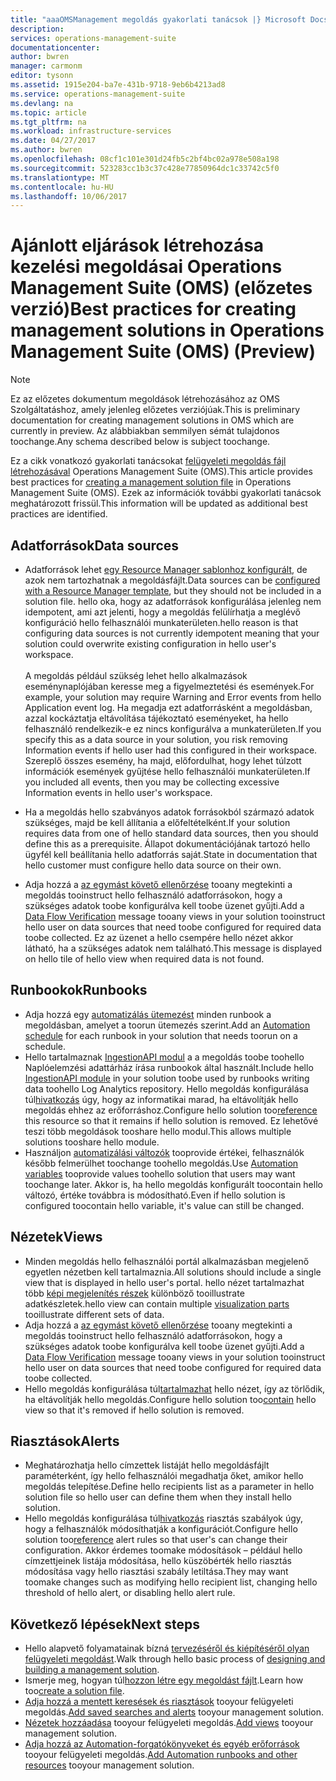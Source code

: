 ```yaml
---
title: "aaaOMSManagement megoldás gyakorlati tanácsok |} Microsoft Docs"
description: 
services: operations-management-suite
documentationcenter: 
author: bwren
manager: carmonm
editor: tysonn
ms.assetid: 1915e204-ba7e-431b-9718-9eb6b4213ad8
ms.service: operations-management-suite
ms.devlang: na
ms.topic: article
ms.tgt_pltfrm: na
ms.workload: infrastructure-services
ms.date: 04/27/2017
ms.author: bwren
ms.openlocfilehash: 08cf1c101e301d24fb5c2bf4bc02a978e508a198
ms.sourcegitcommit: 523283cc1b3c37c428e77850964dc1c33742c5f0
ms.translationtype: MT
ms.contentlocale: hu-HU
ms.lasthandoff: 10/06/2017
---
```

# <a name="best-practices-for-creating-management-solutions-in-operations-management-suite-oms-preview"></a><span data-ttu-id="90fc3-102">Ajánlott eljárások létrehozása kezelési megoldásai Operations Management Suite (OMS) (előzetes verzió)</span><span class="sxs-lookup"><span data-stu-id="90fc3-102">Best practices for creating management solutions in Operations Management Suite (OMS) (Preview)</span></span>
> [!NOTE]
> <span data-ttu-id="90fc3-103">Ez az előzetes dokumentum megoldások létrehozásához az OMS Szolgáltatáshoz, amely jelenleg előzetes verziójúak.</span><span class="sxs-lookup"><span data-stu-id="90fc3-103">This is preliminary documentation for creating management solutions in OMS which are currently in preview.</span></span> <span data-ttu-id="90fc3-104">Az alábbiakban semmilyen sémát tulajdonos toochange.</span><span class="sxs-lookup"><span data-stu-id="90fc3-104">Any schema described below is subject toochange.</span></span>  

<span data-ttu-id="90fc3-105">Ez a cikk vonatkozó gyakorlati tanácsokat [felügyeleti megoldás fájl létrehozásával](operations-management-suite-solutions-solution-file.md) Operations Management Suite (OMS).</span><span class="sxs-lookup"><span data-stu-id="90fc3-105">This article provides best practices for [creating a management solution file](operations-management-suite-solutions-solution-file.md) in Operations Management Suite (OMS).</span></span>  <span data-ttu-id="90fc3-106">Ezek az információk további gyakorlati tanácsok meghatározott frissül.</span><span class="sxs-lookup"><span data-stu-id="90fc3-106">This information will be updated as additional best practices are identified.</span></span>

## <a name="data-sources"></a><span data-ttu-id="90fc3-107">Adatforrások</span><span class="sxs-lookup"><span data-stu-id="90fc3-107">Data sources</span></span>
- <span data-ttu-id="90fc3-108">Adatforrások lehet [egy Resource Manager sablonhoz konfigurált](../log-analytics/log-analytics-template-workspace-configuration.md), de azok nem tartozhatnak a megoldásfájlt.</span><span class="sxs-lookup"><span data-stu-id="90fc3-108">Data sources can be [configured with a Resource Manager template](../log-analytics/log-analytics-template-workspace-configuration.md), but they should not be included in a solution file.</span></span>  <span data-ttu-id="90fc3-109">hello oka, hogy az adatforrások konfigurálása jelenleg nem idempotent, ami azt jelenti, hogy a megoldás felülírhatja a meglévő konfiguráció hello felhasználói munkaterületen.</span><span class="sxs-lookup"><span data-stu-id="90fc3-109">hello reason is that configuring data sources is not currently idempotent meaning that your solution could overwrite existing configuration in hello user's workspace.</span></span><br><br><span data-ttu-id="90fc3-110">A megoldás például szükség lehet hello alkalmazások eseménynaplójában keresse meg a figyelmeztetési és események.</span><span class="sxs-lookup"><span data-stu-id="90fc3-110">For example, your solution may require Warning and Error events from hello Application event log.</span></span>  <span data-ttu-id="90fc3-111">Ha megadja ezt adatforrásként a megoldásban, azzal kockáztatja eltávolítása tájékoztató eseményeket, ha hello felhasználó rendelkezik-e ez nincs konfigurálva a munkaterületen.</span><span class="sxs-lookup"><span data-stu-id="90fc3-111">If you specify this as a data source in your solution, you risk removing Information events if hello user had this configured in their workspace.</span></span>  <span data-ttu-id="90fc3-112">Szereplő összes esemény, ha majd, előfordulhat, hogy lehet túlzott információk események gyűjtése hello felhasználói munkaterületen.</span><span class="sxs-lookup"><span data-stu-id="90fc3-112">If you included all events, then you may be collecting excessive Information events in hello user's workspace.</span></span>

- <span data-ttu-id="90fc3-113">Ha a megoldás hello szabványos adatok forrásokból származó adatok szükséges, majd be kell állítania a előfeltételként.</span><span class="sxs-lookup"><span data-stu-id="90fc3-113">If your solution requires data from one of hello standard data sources, then you should define this as a prerequisite.</span></span>  <span data-ttu-id="90fc3-114">Állapot dokumentációjának tartozó hello ügyfél kell beállítania hello adatforrás saját.</span><span class="sxs-lookup"><span data-stu-id="90fc3-114">State in documentation that hello customer must configure hello data source on their own.</span></span>  
- <span data-ttu-id="90fc3-115">Adja hozzá a [az egymást követő ellenőrzése](../log-analytics/log-analytics-view-designer-tiles.md) tooany megtekinti a megoldás tooinstruct hello felhasználó adatforrásokon, hogy a szükséges adatok toobe konfigurálva kell toobe üzenet gyűjti.</span><span class="sxs-lookup"><span data-stu-id="90fc3-115">Add a [Data Flow Verification](../log-analytics/log-analytics-view-designer-tiles.md) message tooany views in your solution tooinstruct hello user on data sources that need toobe configured for required data toobe collected.</span></span>  <span data-ttu-id="90fc3-116">Ez az üzenet a hello csempére hello nézet akkor látható, ha a szükséges adatok nem található.</span><span class="sxs-lookup"><span data-stu-id="90fc3-116">This message is displayed on hello tile of hello view when required data is not found.</span></span>


## <a name="runbooks"></a><span data-ttu-id="90fc3-117">Runbookok</span><span class="sxs-lookup"><span data-stu-id="90fc3-117">Runbooks</span></span>
- <span data-ttu-id="90fc3-118">Adja hozzá egy [automatizálás ütemezést](../automation/automation-schedules.md) minden runbook a megoldásban, amelyet a toorun ütemezés szerint.</span><span class="sxs-lookup"><span data-stu-id="90fc3-118">Add an [Automation schedule](../automation/automation-schedules.md) for each runbook in your solution that needs toorun on a schedule.</span></span>
- <span data-ttu-id="90fc3-119">Hello tartalmaznak [IngestionAPI modul](https://www.powershellgallery.com/packages/OMSIngestionAPI/1.5) a a megoldás toobe toohello Naplóelemzési adattárház írása runbookok által használt.</span><span class="sxs-lookup"><span data-stu-id="90fc3-119">Include hello [IngestionAPI module](https://www.powershellgallery.com/packages/OMSIngestionAPI/1.5) in your solution toobe used by runbooks writing data toohello Log Analytics repository.</span></span>  <span data-ttu-id="90fc3-120">Hello megoldás konfigurálása túl[hivatkozás](operations-management-suite-solutions-solution-file.md#solution-resource) úgy, hogy az informatikai marad, ha eltávolítják hello megoldás ehhez az erőforráshoz.</span><span class="sxs-lookup"><span data-stu-id="90fc3-120">Configure hello solution too[reference](operations-management-suite-solutions-solution-file.md#solution-resource) this resource so that it remains if hello solution is removed.</span></span>  <span data-ttu-id="90fc3-121">Ez lehetővé teszi több megoldások tooshare hello modul.</span><span class="sxs-lookup"><span data-stu-id="90fc3-121">This allows multiple solutions tooshare hello module.</span></span>
- <span data-ttu-id="90fc3-122">Használjon [automatizálási változók](../automation/automation-schedules.md) tooprovide értékei, felhasználók később felmerülhet toochange toohello megoldás.</span><span class="sxs-lookup"><span data-stu-id="90fc3-122">Use [Automation variables](../automation/automation-schedules.md) tooprovide values toohello solution that users may want toochange later.</span></span>  <span data-ttu-id="90fc3-123">Akkor is, ha hello megoldás konfigurált toocontain hello változó, értéke továbbra is módosítható.</span><span class="sxs-lookup"><span data-stu-id="90fc3-123">Even if hello solution is configured toocontain hello variable, it's value can still be changed.</span></span>

## <a name="views"></a><span data-ttu-id="90fc3-124">Nézetek</span><span class="sxs-lookup"><span data-stu-id="90fc3-124">Views</span></span>
- <span data-ttu-id="90fc3-125">Minden megoldás hello felhasználói portál alkalmazásban megjelenő egyetlen nézetben kell tartalmaznia.</span><span class="sxs-lookup"><span data-stu-id="90fc3-125">All solutions should include a single view that is displayed in hello user's portal.</span></span>  <span data-ttu-id="90fc3-126">hello nézet tartalmazhat több [képi megjelenítés részek](../log-analytics/log-analytics-view-designer-parts.md) különböző tooillustrate adatkészletek.</span><span class="sxs-lookup"><span data-stu-id="90fc3-126">hello view can contain multiple [visualization parts](../log-analytics/log-analytics-view-designer-parts.md) tooillustrate different sets of data.</span></span>
- <span data-ttu-id="90fc3-127">Adja hozzá a [az egymást követő ellenőrzése](../log-analytics/log-analytics-view-designer-tiles.md) tooany megtekinti a megoldás tooinstruct hello felhasználó adatforrásokon, hogy a szükséges adatok toobe konfigurálva kell toobe üzenet gyűjti.</span><span class="sxs-lookup"><span data-stu-id="90fc3-127">Add a [Data Flow Verification](../log-analytics/log-analytics-view-designer-tiles.md) message tooany views in your solution tooinstruct hello user on data sources that need toobe configured for required data toobe collected.</span></span>
- <span data-ttu-id="90fc3-128">Hello megoldás konfigurálása túl[tartalmazhat](operations-management-suite-solutions-solution-file.md#solution-resource) hello nézet, így az törlődik, ha eltávolítják hello megoldás.</span><span class="sxs-lookup"><span data-stu-id="90fc3-128">Configure hello solution too[contain](operations-management-suite-solutions-solution-file.md#solution-resource) hello view so that it's removed if hello solution is removed.</span></span>

## <a name="alerts"></a><span data-ttu-id="90fc3-129">Riasztások</span><span class="sxs-lookup"><span data-stu-id="90fc3-129">Alerts</span></span>
- <span data-ttu-id="90fc3-130">Meghatározhatja hello címzettek listáját hello megoldásfájlt paraméterként, így hello felhasználói megadhatja őket, amikor hello megoldás telepítése.</span><span class="sxs-lookup"><span data-stu-id="90fc3-130">Define hello recipients list as a parameter in hello solution file so hello user can define them when they install hello solution.</span></span>
- <span data-ttu-id="90fc3-131">Hello megoldás konfigurálása túl[hivatkozás](operations-management-suite-solutions-solution-file.md#solution-resource) riasztás szabályok úgy, hogy a felhasználók módosíthatják a konfigurációt.</span><span class="sxs-lookup"><span data-stu-id="90fc3-131">Configure hello solution too[reference](operations-management-suite-solutions-solution-file.md#solution-resource) alert rules so that user's can change their configuration.</span></span>  <span data-ttu-id="90fc3-132">Akkor érdemes toomake módosítások – például hello címzettjeinek listája módosítása, hello küszöbérték hello riasztás módosítása vagy hello riasztási szabály letiltása.</span><span class="sxs-lookup"><span data-stu-id="90fc3-132">They may want toomake changes such as modifying hello recipient list, changing hello threshold of hello alert, or disabling hello alert rule.</span></span> 


## <a name="next-steps"></a><span data-ttu-id="90fc3-133">Következő lépések</span><span class="sxs-lookup"><span data-stu-id="90fc3-133">Next steps</span></span>
* <span data-ttu-id="90fc3-134">Hello alapvető folyamatainak bízná [tervezéséről és kiépítéséről olyan felügyeleti megoldást](operations-management-suite-solutions-creating.md).</span><span class="sxs-lookup"><span data-stu-id="90fc3-134">Walk through hello basic process of [designing and building a management solution](operations-management-suite-solutions-creating.md).</span></span>
* <span data-ttu-id="90fc3-135">Ismerje meg, hogyan túl[hozzon létre egy megoldást fájlt](operations-management-suite-solutions-solution-file.md).</span><span class="sxs-lookup"><span data-stu-id="90fc3-135">Learn how too[create a solution file](operations-management-suite-solutions-solution-file.md).</span></span>
* <span data-ttu-id="90fc3-136">[Adja hozzá a mentett keresések és riasztások](operations-management-suite-solutions-resources-searches-alerts.md) tooyour felügyeleti megoldás.</span><span class="sxs-lookup"><span data-stu-id="90fc3-136">[Add saved searches and alerts](operations-management-suite-solutions-resources-searches-alerts.md) tooyour management solution.</span></span>
* <span data-ttu-id="90fc3-137">[Nézetek hozzáadása](operations-management-suite-solutions-resources-views.md) tooyour felügyeleti megoldás.</span><span class="sxs-lookup"><span data-stu-id="90fc3-137">[Add views](operations-management-suite-solutions-resources-views.md) tooyour management solution.</span></span>
* <span data-ttu-id="90fc3-138">[Adja hozzá az Automation-forgatókönyveket és egyéb erőforrások](operations-management-suite-solutions-resources-automation.md) tooyour felügyeleti megoldás.</span><span class="sxs-lookup"><span data-stu-id="90fc3-138">[Add Automation runbooks and other resources](operations-management-suite-solutions-resources-automation.md) tooyour management solution.</span></span>

